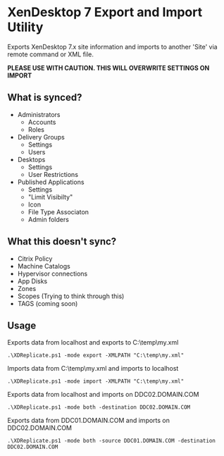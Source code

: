 # XenDesktop 7 Export and Import Utility
Exports XenDesktop 7.x site information and imports to another 'Site' via remote command or XML file.

**PLEASE USE WITH CAUTION.  THIS WILL OVERWRITE SETTINGS ON IMPORT**

## What is synced?
* Administrators
  * Accounts
  * Roles
* Delivery Groups
  * Settings
  * Users
* Desktops
  * Settings
  * User Restrictions
* Published Applications
  * Settings
  * "Limit Visibilty"
  * Icon
  * File Type Associaton
  * Admin folders
  
## What this doesn't sync?
* Citrix Policy
* Machine Catalogs
* Hypervisor connections
* App Disks
* Zones
* Scopes (Trying to think through this)
* TAGS (coming soon)

## Usage

Exports data from localhost and exports to C:\temp\my.xml

```.\XDReplicate.ps1 -mode export -XMLPATH "C:\temp\my.xml"```
   
Imports data from C:\temp\my.xml and imports to localhost

```.\XDReplicate.ps1 -mode import -XMLPATH "C:\temp\my.xml"```

Exports data from localhost and imports on DDC02.DOMAIN.COM

```.\XDReplicate.ps1 -mode both -destination DDC02.DOMAIN.COM```

Exports data from DDC01.DOMAIN.COM and imports on DDC02.DOMAIN.COM

```.\XDReplicate.ps1 -mode both -source DDC01.DOMAIN.COM -destination DDC02.DOMAIN.COM```
   
